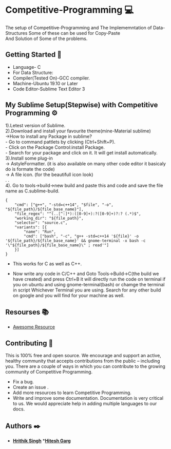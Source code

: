 # Competitive-Programming 💻
The setup of Competitive-Programming and The Implememntation of Data-Structures Some of these can be used for Copy-Paste <br />
And Solution of Some of the problems.

## Getting Started 🚀
- Language- C <br />
- For Data Structure: <br />
- Compiler(Tested On)-GCC compiler.  <br />
- Machine-Ubuntu 19.10 or Later <br />
- Code Editor-Sublime Text Editor 3 <br />

## My Sublime Setup(Stepwise) with Competitive Programming ⚙️
1).Letest version of Sublime. <br />
2).Download and install your favourite theme(mine-Material sublime)  <br />
   ->How to install any Package in sublime? <br />
      - Go to command pattlets by clicking (Ctrl+Shift+P).  <br />
      - Click on the Package Control:install Package. <br />
      - Search for your package and click on it. It will get install automatically. <br />
 3).Install some plug-in <br />
    -> AstyleFormatter. (it is also available on many other code editor it basicaly do is formate the code) <br />
    -> A file icon. (for the beautifull icon look) <br />
      .
      . <br />
 4). Go to tools->build->new build and paste this and code and save the file name as C.sublime-build.
```
{
    "cmd": ["g++", "-std=c++14", "$file", "-o", "${file_path}/${file_base_name}"],
    "file_regex": "^(..[^:]*):([0-9]+):?([0-9]+)?:? (.*)$",
    "working_dir": "${file_path}",
    "selector": "source.c",
    "variants": [{
        "name": "Run",
        "cmd": ["bash", "-c", "g++ -std=c++14 '${file}' -o '${file_path}/${file_base_name}' && gnome-terminal -x bash -c '\"${file_path}/${file_base_name}\" ; read'"]
    }]
}
```
- This works for C as well as C++.

- Now write any code in C/C++ and Goto Tools->Build->C(the build we have created) and press Ctrl+B it will directly run the code on terminal if you on ubuntu and using gnome-terminal(bash) or chamge the terminal in script Whichever Terminal you are using.
Search for any other build on google and you will find for your machine as well.

## Resourses 📚
- [Awesome Resource](https://github.com/hrithik73/Competitive-Programming/blob/master/Resource/README.md)

## Contributing 🤝
This is 100% free and open source. We encourage and support an active, healthy community that accepts contributions from the public – including you. There are a couple of ways in which you can contribute to the growing community of Competitive Programming.

- Fix a bug.
- Create an issue .
- Add more resources to learn Competitive Programming.
- Write and improve some documentation. Documentation is very critical to us. We would appreciate help in adding multiple languages to our docs.

## Authors ✒️

* [**Hrithik Singh**](https://github.com/hrithik73)
*[**Hitesh Garg**](https://github.com/hiteshgarg123)
